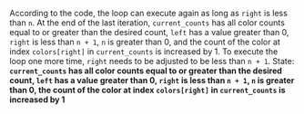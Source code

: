 According to the code, the loop can execute again as long as `right` is less than `n`. At the end of the last iteration, `current_counts` has all color counts equal to or greater than the desired count, `left` has a value greater than 0, `right` is less than `n + 1`, `n` is greater than 0, and the count of the color at index `colors[right]` in `current_counts` is increased by 1. To execute the loop one more time, `right` needs to be adjusted to be less than `n + 1`.
State: **`current_counts` has all color counts equal to or greater than the desired count, `left` has a value greater than 0, `right` is less than `n + 1`, `n` is greater than 0, the count of the color at index `colors[right]` in `current_counts` is increased by 1**